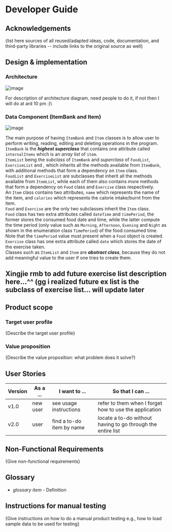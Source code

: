 # Developer Guide

## Acknowledgements

{list here sources of all reused/adapted ideas, code, documentation, and third-party libraries -- include links to the original source as well}

## Design & implementation

### Architecture

![image](https://user-images.githubusercontent.com/69421979/138269962-93eeb36e-1594-479e-9ffa-f69ea4f372fe.png)

For description of architecture diagram, need people to do it, if not then I will do at ard 10 pm :)\

### Data Component (ItemBank and Item)

![image](https://user-images.githubusercontent.com/69421979/138271034-65cf2a05-6c0f-4f1b-b728-69f0e43d070e.png)

The main purpose of having `ItemBank` and `Item` classes is to allow user to perform writing, reading, editing and deleting operations in the program.\
`ItemBank` is the **_highest superclass_** that contains one attribute called `internalItems` which is an _array list_ of `item`.\
`ItemList` being the _subclass_ of `ItemBank` and _superclass_ of `FoodList`, `ExerciseList` and , which inherits all the methods available from `ItemBank`, with additional methods that form a dependency on `Item` class.\
`FoodList` and `ExerciseList` are subclasses that inherit all the methods available from `ItemList`, while each of them also contains more methods that form a dependency
on `Food` class and `Exercise` class respectively.\
An `Item` class contains two attributes, `name` which represents the name of the item, and `calories` which represents the calorie intake/burnt from the item.\
`Food` and `Exercise` are the only two subclasses inherit the `Item` class. \
`Food` class has two extra attributes called `dateTime` and `timePeriod`, the former stores 
the consumed food date and time, while the latter compute the time period (only value such as `Morning`, `Afternoon`, `Evening` and `Night` as shown in the enumeration class `TimePeriod`) of the food consumed time. Note that the `timePeriod` 
value must present when a `Food` object is created.\
`Exercise` class has one extra attribute called `date` which stores the date of the exercise taken.\
Classes such as `ItemList` and `Item` are _**abstract class**_, because they do not add meaningful value to the user if one tries to create them.

## Xingjie rmb to add future exercise list description here...^^ (gg i realized future ex list is the subclass of exercise list... will update later

## Product scope
### Target user profile

{Describe the target user profile}

### Value proposition

{Describe the value proposition: what problem does it solve?}

## User Stories

|Version| As a ... | I want to ... | So that I can ...|
|--------|----------|---------------|------------------|
|v1.0|new user|see usage instructions|refer to them when I forget how to use the application|
|v2.0|user|find a to-do item by name|locate a to-do without having to go through the entire list|

## Non-Functional Requirements

{Give non-functional requirements}

## Glossary

* *glossary item* - Definition

## Instructions for manual testing

{Give instructions on how to do a manual product testing e.g., how to load sample data to be used for testing}
